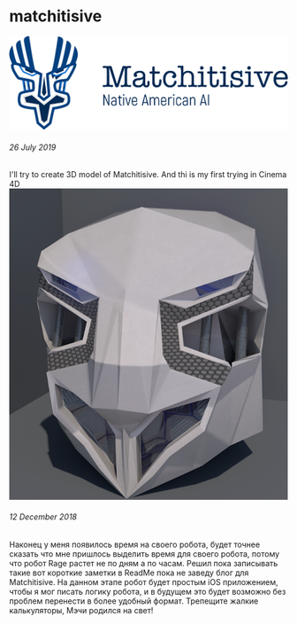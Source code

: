 # matchitisive
![Image of Arbios Matchitisive](https://raw.githubusercontent.com/Arbios/matchitisive/master/matchitisive.png)
###### 26 July 2019
I'll try to create 3D model of Matchitisive. And thi is my first trying in Cinema 4D
![3D Matchitisive](https://github.com/Arbios/matchitisive/blob/master/matchitisive_3D_1.png)
###### 12 December 2018
Наконец у меня появилось время на своего робота, будет точнее сказать что мне пришлось выделить время для своего робота, потому что робот Rage растет не по дням а по часам. Решил пока записывать такие вот короткие заметки в ReadMe пока не заведу блог для Matchitisive. На данном этапе робот будет простым iOS приложением, чтобы я мог писать логику робота, и в будущем это будет возможно без проблем перенести в более удобный формат. Трепещите жалкие калькуляторы, Мэчи родился на свет!
